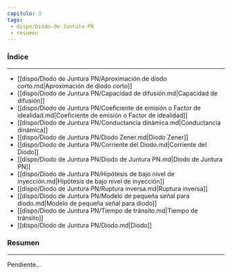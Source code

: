 ```yaml
---
capitulo: 3
tags: 
 - dispo/Diodo-de-Juntura-PN
 - resumen
---
```

### Índice 
---
* [[dispo/Diodo de Juntura PN/Aproximación de diodo corto.md|Aproximación de diodo corto]]
* [[dispo/Diodo de Juntura PN/Capacidad de difusión.md|Capacidad de difusión]]
* [[dispo/Diodo de Juntura PN/Coeficiente de emisión o Factor de idealidad.md|Coeficiente de emisión o Factor de idealidad]]
* [[dispo/Diodo de Juntura PN/Conductancia dinámica.md|Conductancia dinámica]]
* [[dispo/Diodo de Juntura PN/Diodo Zener.md|Diodo Zener]]
* [[dispo/Diodo de Juntura PN/Corriente del Diodo.md|Corriente del Diodo]]
* [[dispo/Diodo de Juntura PN/Diodo de Juntura PN.md|Diodo de Juntura PN]]
* [[dispo/Diodo de Juntura PN/Hipótesis de bajo nivel de inyección.md|Hipótesis de bajo nivel de inyección]]
* [[dispo/Diodo de Juntura PN/Ruptura inversa.md|Ruptura inversa]]
* [[dispo/Diodo de Juntura PN/Modelo de pequeña señal para diodo.md|Modelo de pequeña señal para diodo]]
* [[dispo/Diodo de Juntura PN/Tiempo de tránsito.md|Tiempo de tránsito]]
* [[dispo/Diodo de Juntura PN/Diodo.md|Diodo]]

### Resumen
---
Pendiente...